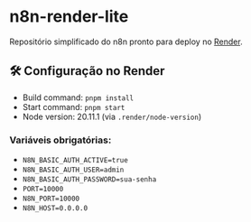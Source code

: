 # n8n-render-lite

Repositório simplificado do n8n pronto para deploy no [Render](https://render.com).

## 🛠 Configuração no Render

- Build command: `pnpm install`
- Start command: `pnpm start`
- Node version: 20.11.1 (via `.render/node-version`)

### Variáveis obrigatórias:

- `N8N_BASIC_AUTH_ACTIVE=true`
- `N8N_BASIC_AUTH_USER=admin`
- `N8N_BASIC_AUTH_PASSWORD=sua-senha`
- `PORT=10000`
- `N8N_PORT=10000`
- `N8N_HOST=0.0.0.0`
